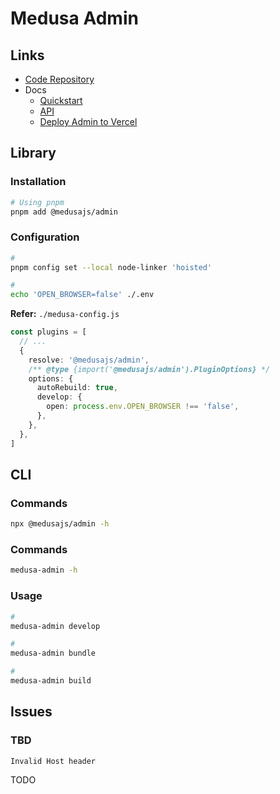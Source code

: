 # Medusa Admin

<!--
MEDUSA_ADMIN_ONBOARDING_TYPE=default
PORT=7001
-->

## Links

- [Code Repository](https://github.com/medusajs/medusa/tree/master/packages/admin-ui)
- Docs
  - [Quickstart](https://docs.medusajs.com/admin/quickstart)
  - [API](https://docs.medusajs.com/api/admin)
  - [Deploy Admin to Vercel](https://docs.medusajs.com/deployments/admin/deploying-on-vercel)

<!--
https://github.com/medusajs/medusa/blob/develop/www/apps/docs/content/admin/configuration.md?plain=1
-->

## Library

### Installation

```sh
# Using pnpm
pnpm add @medusajs/admin
```

### Configuration

```sh
#
pnpm config set --local node-linker 'hoisted'

#
echo 'OPEN_BROWSER=false' ./.env
```

**Refer:** `./medusa-config.js`

```ts
const plugins = [
  // ...
  {
    resolve: '@medusajs/admin',
    /** @type {import('@medusajs/admin').PluginOptions} */
    options: {
      autoRebuild: true,
      develop: {
        open: process.env.OPEN_BROWSER !== 'false',
      },
    },
  },
]
```

## CLI

### Commands

```sh
npx @medusajs/admin -h
```

### Commands

```sh
medusa-admin -h
```

### Usage

```sh
#
medusa-admin develop

#
medusa-admin bundle

#
medusa-admin build
```

<!--
MEDUSA_ADMIN_BACKEND_URL= medusa-admin build --deployment
-->

## Issues

### TBD

```log
Invalid Host header
```

<!--
https://github.com/medusajs/medusa/pull/5548

https://github.com/medusajs/medusa/issues/4904
https://github.com/medusajs/medusa/discussions/4822

https://github.com/medusajs/medusa/pull/5548

https://v4.webpack.js.org/configuration/dev-server/#devserverdisablehostcheck
-->

TODO
